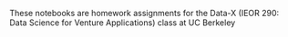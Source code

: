 These notebooks are homework assignments for the Data-X (IEOR 290: Data Science for Venture Applications) class at UC Berkeley
